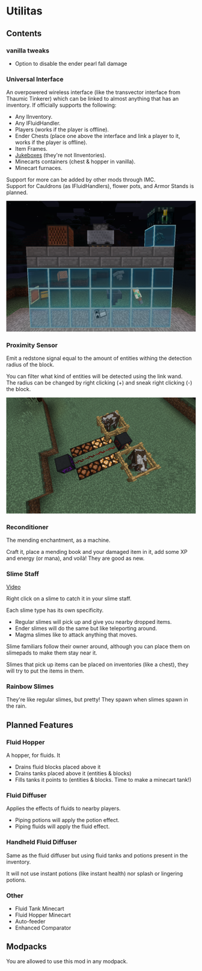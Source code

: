 # Utilitas

## Contents

### vanilla tweaks
- Option to disable the ender pearl fall damage

### Universal Interface

An overpowered wireless interface (like the transvector interface from Thaumic Tinkerer) which can be linked to almost anything that has an inventory.
If officially supports the following:

- Any IInventory.
- Any IFluidHandler.
- Players (works if the player is offline).
- Ender Chests (place one above the interface and link a player to it, works if the player is offline).
- Item Frames.
- [Jukeboxes](https://www.youtube.com/watch?v=8QA4jiS7jzI) (they're not IInventories).
- Minecarts containers (chest & hopper in vanilla).
- Minecart furnaces.

Support for more can be added by other mods through IMC.  
Support for Cauldrons (as IFluidHandlers), flower pots, and Armor Stands is planned.

![Universal Interface](screenshots/universal_interface.png)

### Proximity Sensor

Emit a redstone signal equal to the amount of entities withing the detection radius of the block.

You can filter what kind of entities will be detected using the link wand.  
The radius can be changed by right clicking (+) and sneak right clicking (-) the block.

![Proximity Sensor](screenshots/proximity_sensor.png)

### Reconditioner

The mending enchantment, as a machine.

Craft it, place a mending book and your damaged item in it, add some XP and energy (or mana), and voilà! They are good as new.

### Slime Staff

[Video](https://www.youtube.com/watch?v=9mY3nxlV1b4)

Right click on a slime to catch it in your slime staff.

Each slime type has its own specificity.

- Regular slimes will pick up and give you nearby dropped items.
- Ender slimes will do the same but like teleporting around.
- Magma slimes like to attack anything that moves.

Slime familiars follow their owner around, although you can place them on slimepads to
make them stay near it.

Slimes that pick up items can be placed on inventories (like a chest), 
they will try to put the items in them.

### Rainbow Slimes

They're like regular slimes, but pretty! They spawn when slimes spawn in the rain.

## Planned Features

### Fluid Hopper

A hopper, for fluids. It

- Drains fluid blocks placed above it
- Drains tanks placed above it (entities & blocks)
- Fills tanks it points to (entities & blocks. Time to make a minecart tank!)

### Fluid Diffuser

Applies the effects of fluids to nearby players.

- Piping potions will apply the potion effect.
- Piping fluids will apply the fluid effect.

### Handheld Fluid Diffuser

Same as the fluid diffuser but using fluid tanks and potions present in the inventory.

It will not use instant potions (like instant health) nor splash or lingering potions.

### Other

- Fluid Tank Minecart
- Fluid Hopper Minecart
- Auto-feeder
- Enhanced Comparator

## Modpacks

You are allowed to use this mod in any modpack. 
